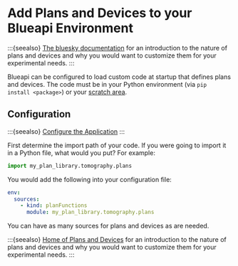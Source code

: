 # Add Plans and Devices to your Blueapi Environment

:::{seealso}
[The bluesky documentation](https://blueskyproject.io/bluesky/main/index.html) for an introduction to the nature of plans and devices and why you would want to customize them for your experimental needs.
:::

Blueapi can be configured to load custom code at startup that defines plans and devices. The code must be in your Python environment (via `pip install <package>`) or your [scratch area](./edit-live.md).


## Configuration

:::{seealso}
[Configure the Application](./configure-app.md)
:::

First determine the import path of your code. If you were going to import it in a Python file, what would you put?
For example:
```python
import my_plan_library.tomography.plans
```

You would add the following into your configuration file:
```yaml
env:
  sources:
    - kind: planFunctions
      module: my_plan_library.tomography.plans
```

You can have as many sources for plans and devices as are needed.

:::{seealso}
[Home of Plans and Devices](../explanations/extension-code.md) for an introduction to the nature of plans and devices and why you would want to customize them for your experimental needs.
:::
